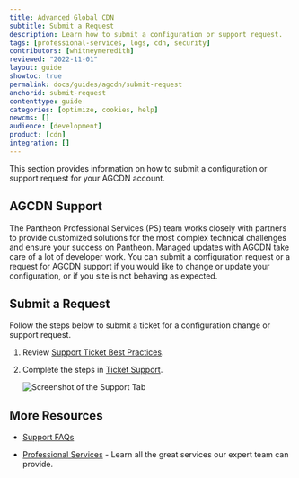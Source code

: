 ```yaml
---
title: Advanced Global CDN
subtitle: Submit a Request
description: Learn how to submit a configuration or support request.
tags: [professional-services, logs, cdn, security]
contributors: [whitneymeredith]
reviewed: "2022-11-01" 
layout: guide
showtoc: true
permalink: docs/guides/agcdn/submit-request
anchorid: submit-request
contenttype: guide
categories: [optimize, cookies, help]
newcms: []
audience: [development]
product: [cdn]
integration: []
---
```



This section provides information on how to submit a configuration or support request for your AGCDN account.

## AGCDN Support

The Pantheon Professional Services (PS) team works closely with partners to provide customized solutions for the most complex technical challenges and ensure your success on Pantheon. Managed updates with AGCDN take care of a lot of developer work. You can submit a configuration request or a request for AGCDN support if you would like to change or update your configuration, or if you site is not behaving as expected.

## Submit a Request

Follow the steps below to submit a ticket for a configuration change or support request.

1. Review [Support Ticket Best Practices](/guides/support/support-ticket/#best-practices).

1. Complete the steps in [Ticket Support](/guides/support/contact-support/#ticket-support). 

    ![Screenshot of the Support Tab](../../../images/dashboard/support-tab.png)

## More Resources

- [Support FAQs](/guides/support/faq/)

- [Professional Services](/guides/professional-services) - Learn all the great services our expert team can provide.
